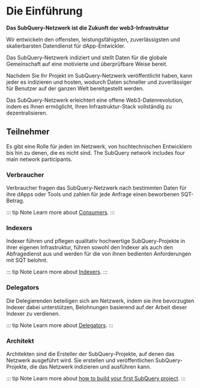 # Die Einführung

**Das SubQuery-Netzwerk ist die Zukunft der web3-Infrastruktur**

Wir entwickeln den offensten, leistungsfähigsten, zuverlässigsten und skalierbarsten Datendienst für dApp-Entwickler.

Das SubQuery-Netzwerk indiziert und stellt Daten für die globale Gemeinschaft auf eine motivierte und überprüfbare Weise bereit.

Nachdem Sie Ihr Projekt im SubQuery-Netzwerk veröffentlicht haben, kann jeder es indizieren und hosten, wodurch Daten schneller und zuverlässiger für Benutzer auf der ganzen Welt bereitgestellt werden.

Das SubQuery-Netzwerk erleichtert eine offene Web3-Datenrevolution, indem es Ihnen ermöglicht, Ihren Infrastruktur-Stack vollständig zu dezentralisieren.

## Teilnehmer

Es gibt eine Rolle für jeden im Netzwerk, von hochtechnischen Entwicklern bis hin zu denen, die es nicht sind. The SubQuery network includes four main network participants.

### Verbraucher

Verbraucher fragen das SubQuery-Netzwerk nach bestimmten Daten für ihre dApps oder Tools und zahlen für jede Anfrage einen beworbenen SQT-Betrag.

::: tip Note Learn more about [Consumers](./consumers.md). :::

### Indexers

Indexer führen und pflegen qualitativ hochwertige SubQuery-Projekte in ihrer eigenen Infrastruktur, führen sowohl den Indexer als auch den Abfragedienst aus und werden für die von ihnen bedienten Anforderungen mit SQT belohnt.

::: tip Note Learn more about [Indexers](./indexers.md). :::

### Delegators

Die Delegierenden beteiligen sich am Netzwerk, indem sie ihre bevorzugten Indexer dabei unterstützen, Belohnungen basierend auf der Arbeit dieser Indexer zu verdienen.

::: tip Note Learn more about [Delegators](./delegators.md). :::

### Architekt

Architekten sind die Ersteller der SubQuery-Projekte, auf denen das Netzwerk ausgeführt wird. Sie erstellen und veröffentlichen SubQuery-Projekte, die das Netzwerk indizieren und ausführen kann.

::: tip Note Learn more about [how to build your first SubQuery project](../build/introduction.md). :::
